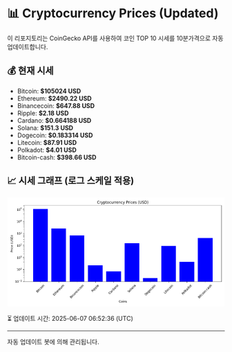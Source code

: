 
# 📊 Cryptocurrency Prices (Updated)

이 리포지토리는 CoinGecko API를 사용하여 코인 TOP 10 시세를 10분가격으로 자동 업데이트합니다.

## 💰 현재 시세
- Bitcoin: **$105024 USD**
- Ethereum: **$2490.22 USD**
- Binancecoin: **$647.88 USD**
- Ripple: **$2.18 USD**
- Cardano: **$0.664188 USD**
- Solana: **$151.3 USD**
- Dogecoin: **$0.183314 USD**
- Litecoin: **$87.91 USD**
- Polkadot: **$4.01 USD**
- Bitcoin-cash: **$398.66 USD**

## 📈 시세 그래프 (로그 스케일 적용)
![Crypto Prices](crypto_prices.png)

⏳ 업데이트 시간: 2025-06-07 06:52:36 (UTC)

---
자동 업데이트 봇에 의해 관리됩니다.
